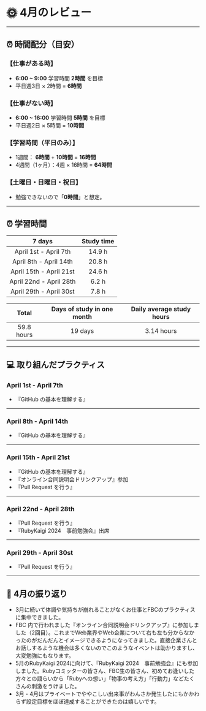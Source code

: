 # 🌞 4月のレビュー
---

## ⏰ 時間配分（目安）
### 【仕事がある時】
- **6:00 ~ 9:00** 学習時間 **2時間** を目標
- 平日週3日 × 2時間 = **6時間**

### 【仕事がない時】
- **6:00 ~ 16:00** 学習時間 **5時間** を目標
- 平日週2日 × 5時間 = **10時間**

### 【学習時間（平日のみ）】
- 1週間： **6時間** + **10時間** = **16時間**
- 4週間（1ヶ月）：4週 × 16時間 = **64時間**

### 【土曜日・日曜日・祝日】
- 勉強できないので「**0時間**」と想定。

---

## ⏰ 学習時間
| 7 days | Study time |
| :---: | :---: |
| April 1st - April 7th | 14.9 h |
| April 8th - April 14th | 20.8 h |
| April 15th - April 21st | 24.6 h |
| April 22nd - April 28th | 6.2 h |
| April 29th - April 30st | 7.8 h |

| Total | Days of study in one month | Daily average study hours |
| :---: | :---: | :---: |
| 59.8 hours | 19 days | 3.14 hours |
---


## 💻 取り組んだプラクティス
### April 1st - April 7th 
- 『GitHub の基本を理解する』
---


### April 8th - April 14th
- 『GitHub の基本を理解する』
---


### April 15th - April 21st
- 『GitHub の基本を理解する』
- 『オンライン合同説明会ドリンクアップ』参加
- 『Pull Request を行う』
---


### April 22nd - April 28th
- 『Pull Request を行う』
- 『RubyKaigi 2024　事前勉強会』出席
---


### April 29th - April 30st
- 『Pull Request を行う』
---

## 🕺 4月の振り返り
- 3月に続いて体調や気持ちが崩れることがなくお仕事とFBCのプラクティスに集中できました。
- FBC 内で行われました『オンライン合同説明会ドリンクアップ』に参加しました（2回目）。これまでWeb業界やWeb企業について右も左も分からなかったのがだんだんとイメージできるようになってきました。直接企業さんとお話しするような機会は多くないのでこのようなイベントは助かりますし、大変勉強にもなります。
- 5月のRubyKaigi 2024に向けて、『RubyKaigi 2024　事前勉強会』にも参加しました。Rubyコミッターの皆さん、FBC生の皆さん、初めてお逢いした方々との語らいから「Rubyへの想い」「物事の考え方」「行動力」などたくさんの刺激をうけました。
- 3月・4月はプライベートでややこしい出来事がわんさか発生したにもかかわらず設定目標をほぼ達成することができたのは嬉しいです。
